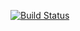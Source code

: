 [![Build Status](https://travis-ci.org/php-service-bus/transport-amqp.svg?branch=master)](https://travis-ci.org/php-service-bus/transport-amqp)



